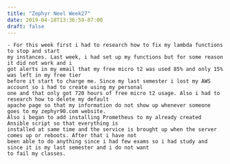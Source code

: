 ```yaml
---
title: "Zephyr Neel Week27"
date: 2019-04-18T13:36:59-07:00
draft: false
---
```


	- For this week first i had to research how to fix my lambda functions to stop and start 
	my instances. Last week, i had set up my functions but for some reason it did not work and i
	got alerts in my email that my free micro t2 was used 85% and only 15% was left in my free tier
	before it start to charge me. Since my last semester i lost my AWS account so i had to create using my personal
	one and that only got 720 hours of free micro t2 usage. Also i had to research how to delete my default
	apache page so that my information do not show up whenever someone goes to my zephyr90.com website.
	Also i began to add installing Prometheus to my already created Ansible script so that everything is 
	installed at same time and the service is brought up when the server comes up or reboots. After that i have not 
	been able to do anything since i had few exams so i had study and since it is my last semester and i do not want
	to fail my classes.


